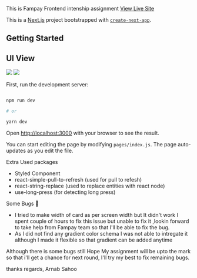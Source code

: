 This is Fampay Frontend intenship assignment [View Live Site](https://fampay-cardgroup-assignment.vercel.app/)

This is a [Next.js](https://nextjs.org/) project bootstrapped with [`create-next-app`](https://github.com/vercel/next.js/tree/canary/packages/create-next-app).

## Getting Started

## UI View

 <img src="readme-images/1stscreen.png"/> 
 <img src="readme-images/2ndscreen.png"/> 


First, run the development server:

```bash

npm run dev

# or

yarn dev

```

Open [http://localhost:3000](http://localhost:3000) with your browser to see the result.

You can start editing the page by modifying `pages/index.js`. The page auto-updates as you edit the file.

Extra Used packages

-   Styled Component
-   react-simple-pull-to-refresh (used for pull to refesh)
-   react-string-replace (used to replace entities with react node)
-   use-long-press (for detecting long press)

Some Bugs 🐛

-   I tried to make width of card as per screen width but It didn't work I spent couple of hours to fix this issue but unable to fix it ,lookin forward to take help from Fampay team so that I'll be able to fix the bug.
-   As I did not find any gradient color schema I was not able to intregate it although I made it flexible so that gradient can be added anytime

Although there is some bugs still Hope My assignment will be upto the mark so that i'll get a chance for next round, I'll try my best to fix remaining bugs.

thanks regards,
Arnab Sahoo
